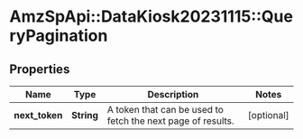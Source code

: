 # AmzSpApi::DataKiosk20231115::QueryPagination

## Properties
Name | Type | Description | Notes
------------ | ------------- | ------------- | -------------
**next_token** | **String** | A token that can be used to fetch the next page of results. | [optional] 

